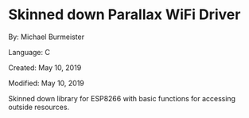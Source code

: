 # Skinned down Parallax WiFi Driver

By: Michael Burmeister

Language: C

Created: May 10, 2019

Modified: May 10, 2019

Skinned down library for ESP8266 with basic functions for accessing
outside resources.